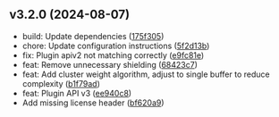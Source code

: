 ## v3.2.0 (2024-08-07)

- build: Update dependencies ([175f305](https://github.com/shadow3aaa/fas-rs/commit/175f305))
- chore: Update configuration instructions ([5f2d13b](https://github.com/shadow3aaa/fas-rs/commit/5f2d13b))
- fix: Plugin apiv2 not matching correctly ([e9fc81e](https://github.com/shadow3aaa/fas-rs/commit/e9fc81e))
- feat: Remove unnecessary shielding ([68423c7](https://github.com/shadow3aaa/fas-rs/commit/68423c7))
- feat: Add cluster weight algorithm, adjust to single buffer to reduce complexity ([b1f79ad](https://github.com/shadow3aaa/fas-rs/commit/b1f79ad))
- feat: Plugin API v3 ([ee940c8](https://github.com/shadow3aaa/fas-rs/commit/ee940c8))
- Add missing license header ([bf620a9](https://github.com/shadow3aaa/fas-rs/commit/bf620a9))
